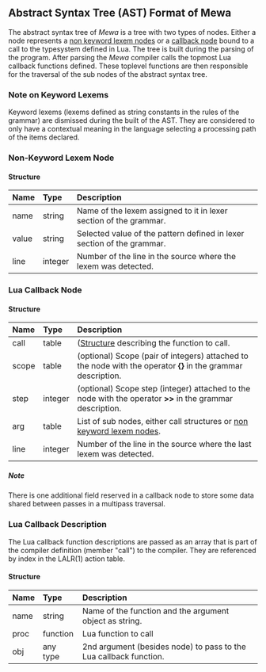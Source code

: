 ## Abstract Syntax Tree (AST) Format of Mewa

The abstract syntax tree of _Mewa_ is a tree with two types of nodes. Either a node represents a [non keyword lexem nodes](#lexem_node) or a [callback node](#callback_node) bound to a call to the typesystem defined in Lua. The tree is built during the parsing of the program. After parsing the _Mewa_ compiler calls the topmost Lua callback functions defined. These toplevel functions are then responsible for the traversal of the sub nodes of the abstract syntax tree. 

### Note on Keyword Lexems
Keyword lexems (lexems defined as string constants in the rules of the grammar) are dismissed during the built of the AST. They are considered to only have a contextual meaning in the language selecting a processing path of the items declared.


<a name="lexem_node"/>

### Non-Keyword Lexem Node

#### Structure
| Name    | Type     | Description                                                             |
| :------ | :------- | :---------------------------------------------------------------------- |
| name    | string   | Name of the lexem assigned to it in lexer section of the grammar.       |
| value   | string   | Selected value of the pattern defined in lexer section of the grammar.  |
| line    | integer  | Number of the line in the source where the lexem was detected.          |


<a name="callback_node"/>

### Lua Callback Node

#### Structure
| Name    | Type     | Description                                                                                                    |
| :------ | :------- | :------------------------------------------------------------------------------------------------------------- |
| call    | table    | ([Structure](#callback_description) describing the function to call.                                           |
| scope   | table    | (optional) Scope (pair of integers) attached to the node with the operator **{}** in the grammar description.  |
| step    | integer  | (optional) Scope step (integer) attached to the node with the operator **>>** in the grammar description.      |
| arg     | table    | List of sub nodes, either call structures or [non keyword lexem nodes](#lexem_node).                           |
| line    | integer  | Number of the line in the source where the last lexem was detected.                                            |

##### Note
There is one additional field reserved in a callback node to store some data shared between passes in a multipass traversal.

<a name="callback_description"/>

### Lua Callback Description
The Lua callback function descriptions are passed as an array that is part of the compiler definition (member "call") to the compiler.
They are referenced by index in the LALR(1) action table.

#### Structure

| Name    | Type     | Description                                                      |
| :------ | :------- | :--------------------------------------------------------------- |
| name    | string   | Name of the function and the argument object as string.          |
| proc    | function | Lua function to call                                             |
| obj     | any type | 2nd argument (besides node) to pass to the Lua callback function.|

